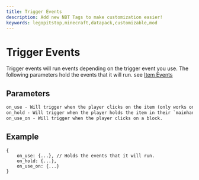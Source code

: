 ```yaml
---
title: Trigger Events
description: Add new NBT Tags to make customization easier!
keywords: legopitstop,minecraft,datapack,customizable,mod
---
```


# Trigger Events

Trigger events will run events depending on the trigger event you use. The following parameters hold the events that it will run. see [Item Events](/morenbt/item/events)

## Parameters

```txt
on_use - Will trigger when the player clicks on the item (only works on some items.)
on_hold - Will trigger when the player holds the item in their `mainhand`
on_use_on - Will trigger when the player clicks on a block.
```

## Example

```snbt
{
    on_use: {...}, // Holds the events that it will run.
    on_hold: {...},
    on_use_on: {...}
}
```
